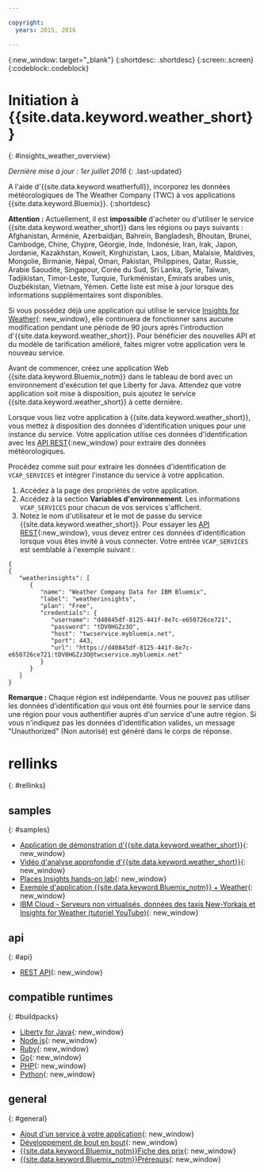 ```yaml
---

copyright:
  years: 2015, 2016

---
```


{:new_window: target="_blank"}
{:shortdesc: .shortdesc}
{:screen:.screen}
{:codeblock:.codeblock}

# Initiation à {{site.data.keyword.weather_short}}
{: #insights_weather_overview}

*Dernière mise à jour : 1er juillet 2016*
{: .last-updated}

A l'aide d'{{site.data.keyword.weatherfull}}, incorporez les données météorologiques de The Weather Company (TWC) à vos applications {{site.data.keyword.Bluemix}}.
{:shortdesc}

**Attention :** Actuellement, il est **impossible** d'acheter ou d'utiliser le service {{site.data.keyword.weather_short}} dans les régions ou pays suivants : Afghanistan, Arménie, Azerbaïdjan, Bahreïn, Bangladesh, Bhoutan, Brunei, Cambodge, Chine, Chypre, Géorgie, Inde, Indonésie, Iran, Irak, Japon, Jordanie, Kazakhstan, Koweït, Kirghizistan, Laos, Liban, Malaisie, Maldives, Mongolie, Birmanie, Népal, Oman, Pakistan, Philippines,
Qatar, Russie, Arabie Saoudite, Singapour, Corée du Sud, Sri Lanka, Syrie, Taïwan,
Tadjikistan, Timor-Leste, Turquie, Turkménistan, Émirats arabes unis, Ouzbékistan, Vietnam, Yémen. Cette liste est mise à jour lorsque des informations supplémentaires sont disponibles. 

Si vous possédez déjà une application qui utilise le service [Insights for Weather](https://console.{DomainName}/docs/services/InsightsWeather/index.html){: new_window}, elle continuera de fonctionner sans aucune modification pendant une période de 90 jours après l'introduction d'{{site.data.keyword.weather_short}}. Pour bénéficier des nouvelles API et du modèle de tarification amélioré, faites migrer votre application vers le nouveau service.


Avant de commencer, créez une application Web {{site.data.keyword.Bluemix_notm}} dans le tableau de bord avec un environnement d'exécution tel que Liberty for Java. Attendez que votre application soit mise à disposition, puis ajoutez le service {{site.data.keyword.weather_short}} à cette dernière.

Lorsque vous liez votre application à {{site.data.keyword.weather_short}}, vous mettez à disposition des données d'identification uniques pour une instance du service.
Votre application utilise ces données d'identification avec les [API REST](https://twcservice.{APPDomain}/rest-api/){:new_window} pour extraire des données météorologiques.

Procédez comme suit pour extraire les données d'identification de `VCAP_SERVICES` et intégrer l'instance du service à votre application.


1. Accédez à la page des propriétés de votre application.
2. Accédez à la section **Variables d'environnement**. Les informations `VCAP_SERVICES` pour chacun de vos services s'affichent.
3. Notez le nom d'utilisateur et le mot de passe du service {{site.data.keyword.weather_short}}.
Pour essayer les [API REST](https://twcservice.{APPDomain}/rest-api/){:new_window}, vous devez entrer ces données d'identification lorsque vous êtes invité à vous connecter.
Votre entrée `VCAP_SERVICES` est semblable à l'exemple suivant :

```
{
{
   "weatherinsights": [
      {
         "name": "Weather Company Data for IBM Bluemix",
         "label": "weatherinsights",
         "plan": "Free",
         "credentials": {
            "username": "d40845df-8125-441f-8e7c-e650726ce721",
            "password": "tDV0HGZz3O",
            "host": "twcservice.mybluemix.net",
            "port": 443,
            "url": "https://d40845df-8125-441f-8e7c-e650726ce721:tDV0HGZz3O@twcservice.mybluemix.net"
         }
      }
   ]
}
```

**Remarque :** Chaque région est indépendante. Vous ne pouvez pas utiliser les données d'identification qui vous ont été fournies pour le service dans une région pour vous authentifier auprès d'un service d'une autre région.
Si vous n'indiquez pas les données d'identification valides, un message "Unauthorized" (Non autorisé) est généré dans le corps de réponse.

# rellinks
{: #rellinks}
## samples
{: #samples}
* [Application de démonstration d'{{site.data.keyword.weather_short}}](http://weather-company-data-demo.{APPDomain}){: new_window}
* [Vidéo d'analyse approfondie d'{{site.data.keyword.weather_short}}](https://youtu.be/pZHXIibziUo){: new_window}
* [Places Insights hands-on lab](https://github.com/IBM-Bluemix/places-insights-lab){: new_window}
* [Exemple d'application {{site.data.keyword.Bluemix_notm}} + Weather](https://github.com/IBM-Bluemix/insights-weather){: new_window}
* [IBM Cloud - Serveurs non virtualisés, données des taxis New-Yorkais et Insights for Weather (tutoriel YouTube)](https://www.youtube.com/watch?v=Uwmzpx9DZ5c){: new_window}

## api
{: #api}
* [REST API](https://twcservice.{APPDomain}/rest-api/){: new_window}

## compatible runtimes
{: #buildpacks}
* [Liberty for Java](https://console.{DomainName}/docs/runtimes/liberty/index.html){: new_window}
* [Node.js](https://console.{DomainName}/docs/runtimes/nodejs/index.html){: new_window}
* [Ruby](https://console.{DomainName}/docs/runtimes/ruby/index.html){: new_window}
* [Go](https://console.{DomainName}/docs/runtimes/go/index.html){: new_window}
* [PHP](https://console.{DomainName}/docs/runtimes/php/index.html){: new_window}
* [Python](https://console.{DomainName}/docs/runtimes/python/index.html){: new_window}

## general
{: #general}
* [Ajout d'un service à votre application](../reqnsi.html){: new_window}
* [Développement de bout en bout](https://console.{DomainName}/docs/cfapps/ee.html){: new_window}
* [{{site.data.keyword.Bluemix_notm}}Fiche des prix](https://console.{DomainName}/pricing/){: new_window}
* [{{site.data.keyword.Bluemix_notm}}Prérequis](https://developer.ibm.com/bluemix/support/#prereqs){: new_window}
